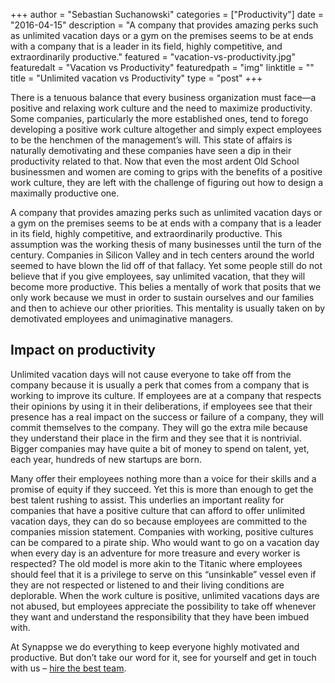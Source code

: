 +++
author = "Sebastian Suchanowski"
categories = ["Productivity"]
date = "2016-04-15"
description = "A company that provides amazing perks such as unlimited vacation days or a gym on the premises seems to be at ends with a company that is a leader in its field, highly competitive, and extraordinarily productive."
featured = "vacation-vs-productivity.jpg"
featuredalt = "Vacation vs Productivity"
featuredpath = "img"
linktitle = ""
title = "Unlimited vacation vs Productivity"
type = "post"
+++

There is a tenuous balance that every business organization must face—a positive and relaxing work culture and the need to maximize productivity. Some companies, particularly the more established ones, tend to forego developing a positive work culture altogether and simply expect employees to be the henchmen of the management’s will. This state of affairs is naturally demotivating and these companies have seen a dip in their productivity related to that. Now that even the most ardent Old School businessmen and women are coming to grips with the benefits of a positive work culture, they are left with the challenge of figuring out how to design a maximally productive one.

A company that provides amazing perks such as unlimited vacation days or a gym on the premises seems to be at ends with a company that is a leader in its field, highly competitive, and extraordinarily productive. This assumption was the working thesis of many businesses until the turn of the century. Companies in Silicon Valley and in tech centers around the world seemed to have blown the lid off of that fallacy. Yet some people still do not believe that if you give employees, say unlimited vacation, that they will become more productive. This belies a mentally of work that posits that we only work because we must in order to sustain ourselves and our families and then to achieve our other priorities. This mentality is usually taken on by demotivated employees and unimaginative managers.

## Impact on productivity

Unlimited vacation days will not cause everyone to take off from the company because it is usually a perk that comes from a company that is working to improve its culture. If employees are at a company that respects their opinions by using it in their deliberations, if employees see that their presence has a real impact on the success or failure of a company, they will commit themselves to the company. They will go the extra mile because they understand their place in the firm and they see that it is nontrivial. Bigger companies may have quite a bit of money to spend on talent, yet, each year, hundreds of new startups are born.

Many offer their employees nothing more than a voice for their skills and a promise of equity if they succeed. Yet this is more than enough to get the best talent rushing to assist. This underlies an important reality for companies that have a positive culture that can afford to offer unlimited vacation days, they can do so because employees are committed to the companies mission statement. Companies with working, positive cultures can be compared to a pirate ship. Who would want to go on a vacation day when every day is an adventure for more treasure and every worker is respected? The old model is more akin to the Titanic where employees should feel that it is a privilege to serve on this “unsinkable” vessel even if they are not respected or listened to and their living conditions are deplorable. When the work culture is positive, unlimited vacations days are not abused, but employees appreciate the possibility to take off whenever they want and understand the responsibility that they have been imbued with.

At Synappse we do everything to keep everyone highly motivated and productive. But don’t take our word for it, see for yourself and get in touch with us – [hire the best team](http://synappse.co).